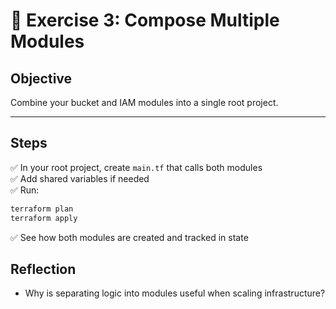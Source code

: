 # 🧱 Exercise 3: Compose Multiple Modules

## Objective

Combine your bucket and IAM modules into a single root project.

---

## Steps

✅ In your root project, create `main.tf` that calls both modules  
✅ Add shared variables if needed  
✅ Run:

```bash
terraform plan
terraform apply
```

✅ See how both modules are created and tracked in state

## Reflection
- Why is separating logic into modules useful when scaling infrastructure?